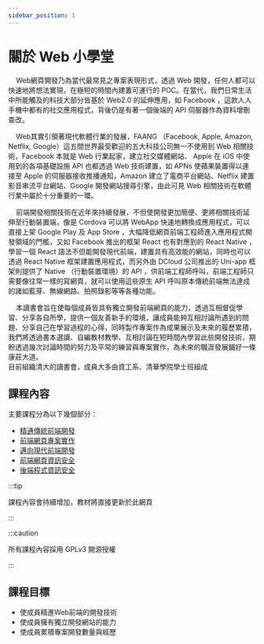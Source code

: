 ```yaml
---
sidebar_position: 1
---
```


# 關於 Web 小學堂
&nbsp;&nbsp;&nbsp;&nbsp;Web網頁開發乃為當代最常見之專案表現形式，透過 Web 開發，任何人都可以快速地將想法實現，在極短的時間內建置可運行的 POC。在當代，我們日常生活中所能觸及的科技大部分皆基於 Web2.0 的延伸應用，如 Facebook ，這款人人手機中都有的社交應用程式，背後仍是有著一個後端的 API 伺服器作為資料增刪查改。  

&nbsp;&nbsp;&nbsp;&nbsp;Web其實引領著現代軟體行業的發展，FAANG （Facebook, Apple, Amazon, Netflix, Google）這五間世界最受歡迎的五大科技公司無一不使用到 Web 相關技術，Facebook 本就是 Web 行業起家，建立社交媒體網站、 Apple 在 iOS 中使用到的各項基礎設施 API 也都透過 Web 技術建置，如 APNs 使蘋果裝置得以連接至 Apple 的伺服器接收推播通知，Amazon 建立了電商平台網站、Netflix 建置影音串流平台網站、Google 開發網站搜尋引擎，由此可見 Web 相關技術在軟體行業中屬於十分重要的一環。   

&nbsp;&nbsp;&nbsp;&nbsp;前端開發相關技術在近年來持續發展，不但使開發更加簡便、更將相關技術延伸至行動裝置端，像是 Cordova 可以將 WebApp 快速地轉換成應用程式，可以直接上架 Google Play 及 App Store ，大幅降低網頁前端工程師進入應用程式開發領域的門檻，又如 Facebook 推出的框架 React 也有對應到的 React Native ，學習一個 React 語法不但能開發現代前端，建置具有高效能的網站，同時也可以透過 React Native 框架建置應用程式，而另外由 DCloud 公司推出的 Uni-app 框架則提供了 Native （行動裝置環境）的 API ，供前端工程師呼叫，前端工程師只需要像往常一樣的寫網頁，就可以使用這些原生 API 呼叫原本傳統前端無法達成的諸如藍芽、無線網路、拍照錄影等等各種功能。   

&nbsp;&nbsp;&nbsp;&nbsp;本讀書會旨在使每個成員皆具有獨立開發前端網頁的能力，透過互相督促學習、分享各自所學，提供一個友善新手的環境，讓成員能夠互相討論所遇到的問題、分享自己在學習過程的心得，同時製作專案作為成果展示及未來的履歷累積，我們將透過書本選讀、自編教材教學、互相討論在短時間內學習此些開發技術，期盼透過幾次討論時間的努力及平常的練習與專案實作，為未來的職涯發展鋪好一條康莊大道。  
目前組織清大的讀書會，成員大多由資工系、清華學院學士班組成

## 課程內容
主要課程分為以下幾個部分：

- [精通傳統前端開發](docs/精通傳統前端開發/intro.mdx)
- [前端網頁專案實作](docs/前端網頁專案實作/intro.md)
- [邁向現代前端開發](docs/邁向現代前端開發/intro.md)
- [前端網頁資訊安全](docs/前端網頁資訊安全/intro.md)
- [後端程式資訊安全](docs/後端程式資訊安全/intro.md)

:::tip

課程內容會持續增加，教材將直接更新於此網頁

:::

:::caution

所有課程內容採用 GPLv3 開源授權

:::

## 課程目標
* 使成員精進Web前端的開發技術
* 使成員擁有獨立開發網站的能力
* 使成員累積專案開發數量與經歷